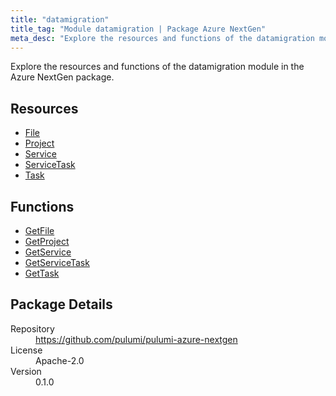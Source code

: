 ```yaml
---
title: "datamigration"
title_tag: "Module datamigration | Package Azure NextGen"
meta_desc: "Explore the resources and functions of the datamigration module in the Azure NextGen package."
---
```


<!-- WARNING: this file was generated by Pulumi Docs Generator. -->
<!-- Do not edit by hand unless you're certain you know what you are doing! -->

Explore the resources and functions of the datamigration module in the Azure NextGen package.

<h2 id="resources">Resources</h2>
<ul class="api">
    <li><a href="file" title="File"><span class="symbol resource"></span>File</a></li>
    <li><a href="project" title="Project"><span class="symbol resource"></span>Project</a></li>
    <li><a href="service" title="Service"><span class="symbol resource"></span>Service</a></li>
    <li><a href="servicetask" title="ServiceTask"><span class="symbol resource"></span>ServiceTask</a></li>
    <li><a href="task" title="Task"><span class="symbol resource"></span>Task</a></li>
</ul>

<h2 id="functions">Functions</h2>
<ul class="api">
    <li><a href="getfile" title="GetFile"><span class="symbol function"></span>GetFile</a></li>
    <li><a href="getproject" title="GetProject"><span class="symbol function"></span>GetProject</a></li>
    <li><a href="getservice" title="GetService"><span class="symbol function"></span>GetService</a></li>
    <li><a href="getservicetask" title="GetServiceTask"><span class="symbol function"></span>GetServiceTask</a></li>
    <li><a href="gettask" title="GetTask"><span class="symbol function"></span>GetTask</a></li>
</ul>

<h2 id="package-details">Package Details</h2>
<dl class="package-details">
	<dt>Repository</dt>
	<dd><a href="https://github.com/pulumi/pulumi-azure-nextgen">https://github.com/pulumi/pulumi-azure-nextgen</a></dd>
	<dt>License</dt>
	<dd>Apache-2.0</dd>
	<dt>Version</dt>
	<dd>0.1.0</dd>
</dl>





